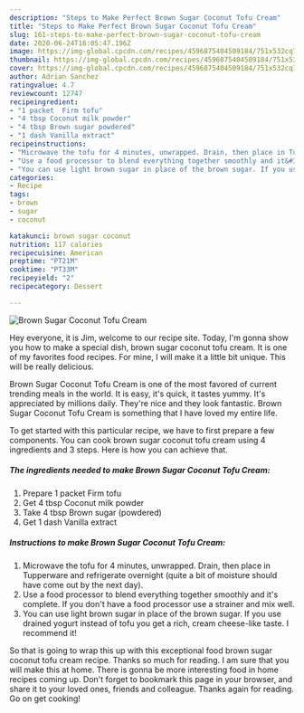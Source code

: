 ```yaml
---
description: "Steps to Make Perfect Brown Sugar Coconut Tofu Cream"
title: "Steps to Make Perfect Brown Sugar Coconut Tofu Cream"
slug: 161-steps-to-make-perfect-brown-sugar-coconut-tofu-cream
date: 2020-06-24T16:05:47.196Z
image: https://img-global.cpcdn.com/recipes/4596875404509184/751x532cq70/brown-sugar-coconut-tofu-cream-recipe-main-photo.jpg
thumbnail: https://img-global.cpcdn.com/recipes/4596875404509184/751x532cq70/brown-sugar-coconut-tofu-cream-recipe-main-photo.jpg
cover: https://img-global.cpcdn.com/recipes/4596875404509184/751x532cq70/brown-sugar-coconut-tofu-cream-recipe-main-photo.jpg
author: Adrian Sanchez
ratingvalue: 4.7
reviewcount: 12747
recipeingredient:
- "1 packet  Firm tofu"
- "4 tbsp Coconut milk powder"
- "4 tbsp Brown sugar powdered"
- "1 dash Vanilla extract"
recipeinstructions:
- "Microwave the tofu for 4 minutes, unwrapped. Drain, then place in Tupperware and refrigerate overnight (quite a bit of moisture should have come out by the next day)."
- "Use a food processor to blend everything together smoothly and it&#39;s complete. If you don&#39;t have a food processor use a strainer and mix well."
- "You can use light brown sugar in place of the brown sugar. If you use drained yogurt instead of tofu you get a rich, cream cheese-like taste. I recommend it!"
categories:
- Recipe
tags:
- brown
- sugar
- coconut

katakunci: brown sugar coconut 
nutrition: 117 calories
recipecuisine: American
preptime: "PT21M"
cooktime: "PT33M"
recipeyield: "2"
recipecategory: Dessert

---
```



![Brown Sugar Coconut Tofu Cream](https://img-global.cpcdn.com/recipes/4596875404509184/751x532cq70/brown-sugar-coconut-tofu-cream-recipe-main-photo.jpg)

Hey everyone, it is Jim, welcome to our recipe site. Today, I'm gonna show you how to make a special dish, brown sugar coconut tofu cream. It is one of my favorites food recipes. For mine, I will make it a little bit unique. This will be really delicious.



Brown Sugar Coconut Tofu Cream is one of the most favored of current trending meals in the world. It is easy, it's quick, it tastes yummy. It's appreciated by millions daily. They're nice and they look fantastic. Brown Sugar Coconut Tofu Cream is something that I have loved my entire life.


To get started with this particular recipe, we have to first prepare a few components. You can cook brown sugar coconut tofu cream using 4 ingredients and 3 steps. Here is how you can achieve that.

<!--inarticleads1-->

##### The ingredients needed to make Brown Sugar Coconut Tofu Cream:

1. Prepare 1 packet  Firm tofu
1. Get 4 tbsp Coconut milk powder
1. Take 4 tbsp Brown sugar (powdered)
1. Get 1 dash Vanilla extract




<!--inarticleads2-->

##### Instructions to make Brown Sugar Coconut Tofu Cream:

1. Microwave the tofu for 4 minutes, unwrapped. Drain, then place in Tupperware and refrigerate overnight (quite a bit of moisture should have come out by the next day).
1. Use a food processor to blend everything together smoothly and it&#39;s complete. If you don&#39;t have a food processor use a strainer and mix well.
1. You can use light brown sugar in place of the brown sugar. If you use drained yogurt instead of tofu you get a rich, cream cheese-like taste. I recommend it!




So that is going to wrap this up with this exceptional food brown sugar coconut tofu cream recipe. Thanks so much for reading. I am sure that you will make this at home. There is gonna be more interesting food in home recipes coming up. Don't forget to bookmark this page in your browser, and share it to your loved ones, friends and colleague. Thanks again for reading. Go on get cooking!
